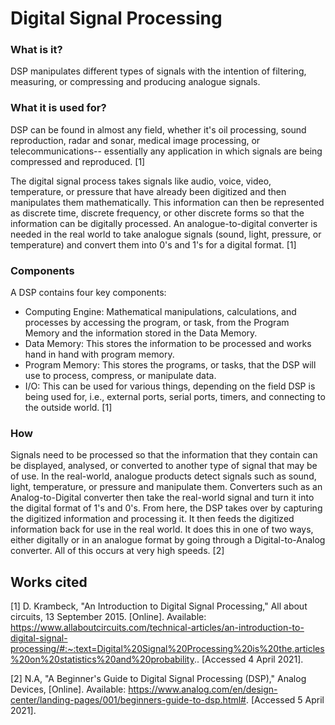 # Digital Signal Processing

### What is it?

DSP manipulates different types of signals with the intention of filtering, measuring, or compressing and producing analogue signals.

### What it is used for?

DSP can be found in almost any field, whether it's oil processing, sound reproduction, radar and sonar, medical image processing, or telecommunications-- essentially any application in which signals are being compressed and reproduced. [1]

The digital signal process takes signals like audio, voice, video, temperature, or pressure that have already been digitized and then manipulates them mathematically. This information can then be represented as discrete time, discrete frequency, or other discrete forms so that the information can be digitally processed. An analogue-to-digital converter is needed in the real world to take analogue signals (sound, light, pressure, or temperature) and convert them into 0's and 1's for a digital format. [1]

### Components

A DSP contains four key components: 
* Computing Engine: Mathematical manipulations, calculations, and processes by accessing the program, or task, from the Program Memory and the information stored in the Data Memory.
* Data Memory: This stores the information to be processed and works hand in hand with program memory. 
* Program Memory: This stores the programs, or tasks, that the DSP will use to process, compress, or manipulate data.
* I/O: This can be used for various things, depending on the field DSP is being used for, i.e., external ports, serial ports, timers, and connecting to the outside world. [1]

### How

Signals need to be processed so that the information that they contain can be displayed, analysed, or converted to another type of signal that may be of use. In the real-world, analogue products detect signals such as sound, light, temperature, or pressure and manipulate them. Converters such as an Analog-to-Digital converter then take the real-world signal and turn it into the digital format of 1's and 0's. From here, the DSP takes over by capturing the digitized information and processing it. It then feeds the digitized information back for use in the real world. It does this in one of two ways, either digitally or in an analogue format by going through a Digital-to-Analog converter. All of this occurs at very high speeds. [2]

## Works cited
[1] D. Krambeck, "An Introduction to Digital Signal Processing," All about circuits, 13 September 2015. [Online]. Available: https://www.allaboutcircuits.com/technical-articles/an-introduction-to-digital-signal-processing/#:~:text=Digital%20Signal%20Processing%20is%20the,articles%20on%20statistics%20and%20probability.. [Accessed 4 April 2021].

[2] N.A, "A Beginner's Guide to Digital Signal Processing (DSP)," Analog Devices, [Online]. Available: https://www.analog.com/en/design-center/landing-pages/001/beginners-guide-to-dsp.html#. [Accessed 5 April 2021].

